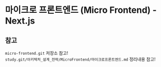 # 마이크로 프론트엔드 (Micro Frontend) - Next.js

## 참고

`micro-frontend.git` 저장소 참고!  
`study.git/아키텍처_설계_전략/MicroFrontend/마이크로프론트엔드.md` 정리내용 참고!
